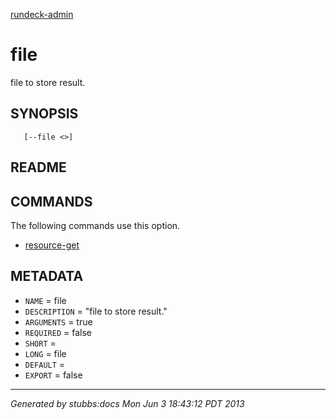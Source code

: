 [rundeck-admin](../../index.html)

# file

file to store result.

## SYNOPSIS

       [--file <>]

## README



## COMMANDS

The following commands use this option.

* [resource-get](../../commands/resource-get/index.html)

## METADATA

* `NAME` = file
* `DESCRIPTION` = "file to store result."
* `ARGUMENTS` = true
* `REQUIRED` = false
* `SHORT` = 
* `LONG` = file
* `DEFAULT` = 
* `EXPORT` = false

----

*Generated by stubbs:docs Mon Jun  3 18:43:12 PDT 2013*

